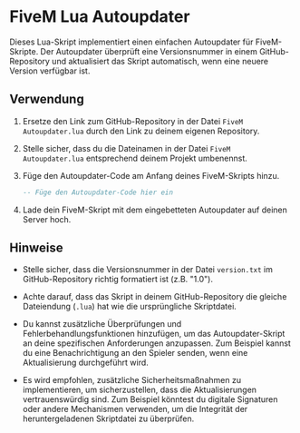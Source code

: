 # FiveM Lua Autoupdater

Dieses Lua-Skript implementiert einen einfachen Autoupdater für FiveM-Skripte. Der Autoupdater überprüft eine Versionsnummer in einem GitHub-Repository und aktualisiert das Skript automatisch, wenn eine neuere Version verfügbar ist.

## Verwendung

1. Ersetze den Link zum GitHub-Repository in der Datei `FiveM Autoupdater.lua` durch den Link zu deinem eigenen Repository.

2. Stelle sicher, dass du die Dateinamen in der Datei `FiveM Autoupdater.lua` entsprechend deinem Projekt umbenennst. 

3. Füge den Autoupdater-Code am Anfang deines FiveM-Skripts hinzu.

    ```lua
    -- Füge den Autoupdater-Code hier ein
    ```

4. Lade dein FiveM-Skript mit dem eingebetteten Autoupdater auf deinen Server hoch.

## Hinweise

- Stelle sicher, dass die Versionsnummer in der Datei `version.txt` im GitHub-Repository richtig formatiert ist (z.B. "1.0").

- Achte darauf, dass das Skript in deinem GitHub-Repository die gleiche Dateiendung (`.lua`) hat wie die ursprüngliche Skriptdatei.

- Du kannst zusätzliche Überprüfungen und Fehlerbehandlungsfunktionen hinzufügen, um das Autoupdater-Skript an deine spezifischen Anforderungen anzupassen. Zum Beispiel kannst du eine Benachrichtigung an den Spieler senden, wenn eine Aktualisierung durchgeführt wird.

- Es wird empfohlen, zusätzliche Sicherheitsmaßnahmen zu implementieren, um sicherzustellen, dass die Aktualisierungen vertrauenswürdig sind. Zum Beispiel könntest du digitale Signaturen oder andere Mechanismen verwenden, um die Integrität der heruntergeladenen Skriptdatei zu überprüfen.
